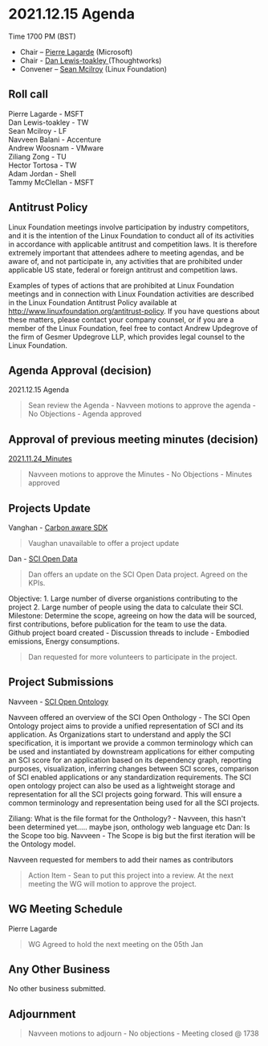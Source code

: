 # 2021.12.15 Agenda
Time 1700 PM (BST)

- Chair – [Pierre Lagarde](https://www.linkedin.com/in/pierlag/) (Microsoft) 
- Chair - [Dan Lewis-toakley ](https://www.linkedin.com/in/danlewistoakley/) (Thoughtworks)
- Convener – [Sean Mcilroy](https://www.linkedin.com/in/sean-mcilroy-bb3b5548/) (Linux Foundation)
  
## Roll call
Pierre Lagarde - MSFT <br>
Dan Lewis-toakley - TW<br>
Sean Mcilroy - LF<br>
Navveen Balani - Accenture<br>
Andrew Woosnam - VMware<br>
Ziliang Zong - TU<br>
Hector Tortosa - TW<br>
Adam Jordan - Shell<br>
Tammy McClellan - MSFT<br>

## Antitrust Policy
Linux Foundation meetings involve participation by industry competitors, and it is the intention of the Linux Foundation to conduct 
all of its activities in accordance with applicable antitrust and competition laws. 
It is therefore extremely important that attendees adhere to meeting agendas, and be aware of, and not participate in, any activities 
that are prohibited under applicable US state, federal or foreign antitrust and competition laws.

Examples of types of actions that are prohibited at Linux Foundation meetings and in connection with Linux Foundation activities are 
described in the Linux Foundation Antitrust Policy available at http://www.linuxfoundation.org/antitrust-policy. 
If you have questions about these matters, please contact your company counsel, or if you are a member of the Linux Foundation, 
feel free to contact Andrew Updegrove of the firm of Gesmer Updegrove LLP, which provides legal counsel to the Linux Foundation.
  
## Agenda Approval (decision) 
2021.12.15 Agenda

> Sean review the Agenda - Navveen motions to approve the agenda - No Objections - Agenda approved

## Approval of previous meeting minutes (decision)
[2021.11.24_Minutes](https://github.com/Green-Software-Foundation/innovation_wg/blob/main/Agenda_Minutes/20211124_Minutes.md)

> Navveen motions to approve the Minutes - No Objections - Minutes approved

## Projects Update

Vanghan - [Carbon aware SDK](https://github.com/Green-Software-Foundation/carbon-aware-sdk)
> Vaughan unavailable to offer a project update

Dan - [SCI Open Data](https://github.com/Green-Software-Foundation/sci-data)

> Dan offers an update on the SCI Open Data project. Agreed on the KPIs. 

Objective: 1. Large number of diverse organistions contributing to the project 2. Large number of people using the data to calculate their SCI.<br>
Milestone: Determine the scope, agreeing on how the data will be sourced, first contributions, before publication for the team to use the data.<br>
Github project board created - Discussion threads to include - Embodied emissions, Energy consumptions. 

> Dan requested for more volunteers to participate in the project.

## Project Submissions

Navveen - [SCI Open Ontology](https://docs.google.com/document/d/1nVwxhlJ03j1TfgVy3KA0Tr_GSxqWkl59wMToDA_oTrQ/edit?usp=sharing)

Navveen offered an overview of the SCI Open Onthology - The SCI Open Ontology project aims to provide a unified representation of SCI and its application.
As Organizations start to understand and apply the SCI specification, it is important we provide a common terminology which can be used and instantiated by downstream applications for either computing an SCI score for an application based on its dependency graph, reporting purposes, visualization, inferring changes between SCI scores, comparison of SCI enabled applications or any standardization requirements.
The SCI open ontology project can also be used as a lightweight storage and representation for all the SCI projects going forward. This will ensure a common terminology and representation being used for all the SCI projects.

Ziliang: What is the file format for the Onthology? - Navveen, this hasn't been determined yet..... maybe json, onthology web language etc
Dan: Is the Scope too big. Navveen - The Scope is big but the first iteration will be the Ontology model.

Navveen requested for members to add their names as contributors

> Action Item - Sean to put this project into a review.
> At the next meeting the WG will motion to approve the project.

## WG Meeting Schedule
Pierre Lagarde
> WG Agreed to hold the next meeting on the 05th Jan

## Any Other Business

No other business submitted.

## Adjournment

> Navveen motions to adjourn - No objections - Meeting closed @ 1738
